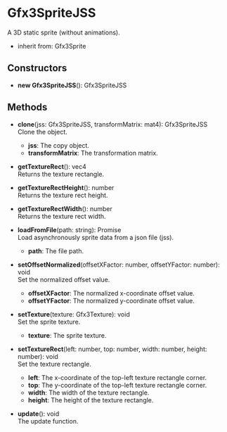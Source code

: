 # Gfx3SpriteJSS

A 3D static sprite (without animations).
- inherit from: Gfx3Sprite
## Constructors
- **new Gfx3SpriteJSS**(): Gfx3SpriteJSS   
## Methods
- **clone**(jss: Gfx3SpriteJSS, transformMatrix: mat4): Gfx3SpriteJSS   
Clone the object.
   - **jss**: The copy object.
   - **transformMatrix**: The transformation matrix.

- **getTextureRect**(): vec4   
Returns the texture rectangle.

- **getTextureRectHeight**(): number   
Returns the texture rect height.

- **getTextureRectWidth**(): number   
Returns the texture rect width.

- **loadFromFile**(path: string): Promise   
Load asynchronously sprite data from a json file (jss).
   - **path**: The file path.

- **setOffsetNormalized**(offsetXFactor: number, offsetYFactor: number): void   
Set the normalized offset value.
   - **offsetXFactor**: The normalized x-coordinate offset value.
   - **offsetYFactor**: The normalized y-coordinate offset value.

- **setTexture**(texture: Gfx3Texture): void   
Set the sprite texture.
   - **texture**: The sprite texture.

- **setTextureRect**(left: number, top: number, width: number, height: number): void   
Set the texture rectangle.
   - **left**: The x-coordinate of the top-left texture rectangle corner.
   - **top**: The y-coordinate of the top-left texture rectangle corner.
   - **width**: The width of the texture rectangle.
   - **height**: The height of the texture rectangle.

- **update**(): void   
The update function.
